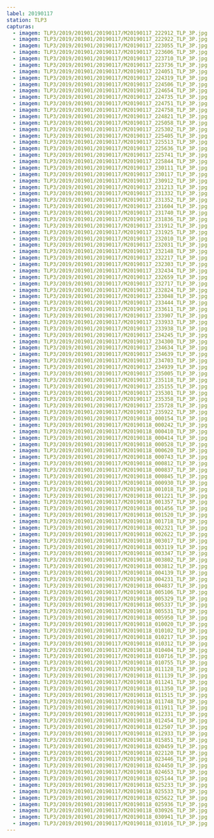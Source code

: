 ```yaml
---
label: 20190117
station: TLP3
capturas:
  - imagem: TLP3/2019/201901/20190117/M20190117_222912_TLP_3P.jpg
  - imagem: TLP3/2019/201901/20190117/M20190117_222922_TLP_3P.jpg
  - imagem: TLP3/2019/201901/20190117/M20190117_223055_TLP_3P.jpg
  - imagem: TLP3/2019/201901/20190117/M20190117_223606_TLP_3P.jpg
  - imagem: TLP3/2019/201901/20190117/M20190117_223710_TLP_3P.jpg
  - imagem: TLP3/2019/201901/20190117/M20190117_223736_TLP_3P.jpg
  - imagem: TLP3/2019/201901/20190117/M20190117_224051_TLP_3P.jpg
  - imagem: TLP3/2019/201901/20190117/M20190117_224319_TLP_3P.jpg
  - imagem: TLP3/2019/201901/20190117/M20190117_224506_TLP_3P.jpg
  - imagem: TLP3/2019/201901/20190117/M20190117_224654_TLP_3P.jpg
  - imagem: TLP3/2019/201901/20190117/M20190117_224735_TLP_3P.jpg
  - imagem: TLP3/2019/201901/20190117/M20190117_224751_TLP_3P.jpg
  - imagem: TLP3/2019/201901/20190117/M20190117_224758_TLP_3P.jpg
  - imagem: TLP3/2019/201901/20190117/M20190117_224821_TLP_3P.jpg
  - imagem: TLP3/2019/201901/20190117/M20190117_225058_TLP_3P.jpg
  - imagem: TLP3/2019/201901/20190117/M20190117_225302_TLP_3P.jpg
  - imagem: TLP3/2019/201901/20190117/M20190117_225405_TLP_3P.jpg
  - imagem: TLP3/2019/201901/20190117/M20190117_225513_TLP_3P.jpg
  - imagem: TLP3/2019/201901/20190117/M20190117_225636_TLP_3P.jpg
  - imagem: TLP3/2019/201901/20190117/M20190117_225741_TLP_3P.jpg
  - imagem: TLP3/2019/201901/20190117/M20190117_225844_TLP_3P.jpg
  - imagem: TLP3/2019/201901/20190117/M20190117_230111_TLP_3P.jpg
  - imagem: TLP3/2019/201901/20190117/M20190117_230117_TLP_3P.jpg
  - imagem: TLP3/2019/201901/20190117/M20190117_230912_TLP_3P.jpg
  - imagem: TLP3/2019/201901/20190117/M20190117_231213_TLP_3P.jpg
  - imagem: TLP3/2019/201901/20190117/M20190117_231332_TLP_3P.jpg
  - imagem: TLP3/2019/201901/20190117/M20190117_231352_TLP_3P.jpg
  - imagem: TLP3/2019/201901/20190117/M20190117_231604_TLP_3P.jpg
  - imagem: TLP3/2019/201901/20190117/M20190117_231740_TLP_3P.jpg
  - imagem: TLP3/2019/201901/20190117/M20190117_231836_TLP_3P.jpg
  - imagem: TLP3/2019/201901/20190117/M20190117_231912_TLP_3P.jpg
  - imagem: TLP3/2019/201901/20190117/M20190117_231925_TLP_3P.jpg
  - imagem: TLP3/2019/201901/20190117/M20190117_232010_TLP_3P.jpg
  - imagem: TLP3/2019/201901/20190117/M20190117_232031_TLP_3P.jpg
  - imagem: TLP3/2019/201901/20190117/M20190117_232148_TLP_3P.jpg
  - imagem: TLP3/2019/201901/20190117/M20190117_232217_TLP_3P.jpg
  - imagem: TLP3/2019/201901/20190117/M20190117_232303_TLP_3P.jpg
  - imagem: TLP3/2019/201901/20190117/M20190117_232434_TLP_3P.jpg
  - imagem: TLP3/2019/201901/20190117/M20190117_232659_TLP_3P.jpg
  - imagem: TLP3/2019/201901/20190117/M20190117_232717_TLP_3P.jpg
  - imagem: TLP3/2019/201901/20190117/M20190117_232824_TLP_3P.jpg
  - imagem: TLP3/2019/201901/20190117/M20190117_233048_TLP_3P.jpg
  - imagem: TLP3/2019/201901/20190117/M20190117_233444_TLP_3P.jpg
  - imagem: TLP3/2019/201901/20190117/M20190117_233611_TLP_3P.jpg
  - imagem: TLP3/2019/201901/20190117/M20190117_233907_TLP_3P.jpg
  - imagem: TLP3/2019/201901/20190117/M20190117_233933_TLP_3P.jpg
  - imagem: TLP3/2019/201901/20190117/M20190117_233938_TLP_3P.jpg
  - imagem: TLP3/2019/201901/20190117/M20190117_234245_TLP_3P.jpg
  - imagem: TLP3/2019/201901/20190117/M20190117_234300_TLP_3P.jpg
  - imagem: TLP3/2019/201901/20190117/M20190117_234634_TLP_3P.jpg
  - imagem: TLP3/2019/201901/20190117/M20190117_234639_TLP_3P.jpg
  - imagem: TLP3/2019/201901/20190117/M20190117_234703_TLP_3P.jpg
  - imagem: TLP3/2019/201901/20190117/M20190117_234939_TLP_3P.jpg
  - imagem: TLP3/2019/201901/20190117/M20190117_235005_TLP_3P.jpg
  - imagem: TLP3/2019/201901/20190117/M20190117_235118_TLP_3P.jpg
  - imagem: TLP3/2019/201901/20190117/M20190117_235155_TLP_3P.jpg
  - imagem: TLP3/2019/201901/20190117/M20190117_235301_TLP_3P.jpg
  - imagem: TLP3/2019/201901/20190117/M20190117_235358_TLP_3P.jpg
  - imagem: TLP3/2019/201901/20190117/M20190117_235728_TLP_3P.jpg
  - imagem: TLP3/2019/201901/20190117/M20190117_235922_TLP_3P.jpg
  - imagem: TLP3/2019/201901/20190117/M20190118_000154_TLP_3P.jpg
  - imagem: TLP3/2019/201901/20190117/M20190118_000242_TLP_3P.jpg
  - imagem: TLP3/2019/201901/20190117/M20190118_000410_TLP_3P.jpg
  - imagem: TLP3/2019/201901/20190117/M20190118_000414_TLP_3P.jpg
  - imagem: TLP3/2019/201901/20190117/M20190118_000528_TLP_3P.jpg
  - imagem: TLP3/2019/201901/20190117/M20190118_000620_TLP_3P.jpg
  - imagem: TLP3/2019/201901/20190117/M20190118_000743_TLP_3P.jpg
  - imagem: TLP3/2019/201901/20190117/M20190118_000812_TLP_3P.jpg
  - imagem: TLP3/2019/201901/20190117/M20190118_000837_TLP_3P.jpg
  - imagem: TLP3/2019/201901/20190117/M20190118_000845_TLP_3P.jpg
  - imagem: TLP3/2019/201901/20190117/M20190118_000930_TLP_3P.jpg
  - imagem: TLP3/2019/201901/20190117/M20190118_001018_TLP_3P.jpg
  - imagem: TLP3/2019/201901/20190117/M20190118_001221_TLP_3P.jpg
  - imagem: TLP3/2019/201901/20190117/M20190118_001357_TLP_3P.jpg
  - imagem: TLP3/2019/201901/20190117/M20190118_001456_TLP_3P.jpg
  - imagem: TLP3/2019/201901/20190117/M20190118_001520_TLP_3P.jpg
  - imagem: TLP3/2019/201901/20190117/M20190118_001718_TLP_3P.jpg
  - imagem: TLP3/2019/201901/20190117/M20190118_002321_TLP_3P.jpg
  - imagem: TLP3/2019/201901/20190117/M20190118_002622_TLP_3P.jpg
  - imagem: TLP3/2019/201901/20190117/M20190118_003017_TLP_3P.jpg
  - imagem: TLP3/2019/201901/20190117/M20190118_003119_TLP_3P.jpg
  - imagem: TLP3/2019/201901/20190117/M20190118_003347_TLP_3P.jpg
  - imagem: TLP3/2019/201901/20190117/M20190118_003802_TLP_3P.jpg
  - imagem: TLP3/2019/201901/20190117/M20190118_003812_TLP_3P.jpg
  - imagem: TLP3/2019/201901/20190117/M20190118_004139_TLP_3P.jpg
  - imagem: TLP3/2019/201901/20190117/M20190118_004231_TLP_3P.jpg
  - imagem: TLP3/2019/201901/20190117/M20190118_004837_TLP_3P.jpg
  - imagem: TLP3/2019/201901/20190117/M20190118_005106_TLP_3P.jpg
  - imagem: TLP3/2019/201901/20190117/M20190118_005329_TLP_3P.jpg
  - imagem: TLP3/2019/201901/20190117/M20190118_005337_TLP_3P.jpg
  - imagem: TLP3/2019/201901/20190117/M20190118_005531_TLP_3P.jpg
  - imagem: TLP3/2019/201901/20190117/M20190118_005950_TLP_3P.jpg
  - imagem: TLP3/2019/201901/20190117/M20190118_010020_TLP_3P.jpg
  - imagem: TLP3/2019/201901/20190117/M20190118_010102_TLP_3P.jpg
  - imagem: TLP3/2019/201901/20190117/M20190118_010217_TLP_3P.jpg
  - imagem: TLP3/2019/201901/20190117/M20190118_010312_TLP_3P.jpg
  - imagem: TLP3/2019/201901/20190117/M20190118_010404_TLP_3P.jpg
  - imagem: TLP3/2019/201901/20190117/M20190118_010716_TLP_3P.jpg
  - imagem: TLP3/2019/201901/20190117/M20190118_010755_TLP_3P.jpg
  - imagem: TLP3/2019/201901/20190117/M20190118_011128_TLP_3P.jpg
  - imagem: TLP3/2019/201901/20190117/M20190118_011139_TLP_3P.jpg
  - imagem: TLP3/2019/201901/20190117/M20190118_011241_TLP_3P.jpg
  - imagem: TLP3/2019/201901/20190117/M20190118_011350_TLP_3P.jpg
  - imagem: TLP3/2019/201901/20190117/M20190118_011515_TLP_3P.jpg
  - imagem: TLP3/2019/201901/20190117/M20190118_011748_TLP_3P.jpg
  - imagem: TLP3/2019/201901/20190117/M20190118_011911_TLP_3P.jpg
  - imagem: TLP3/2019/201901/20190117/M20190118_012331_TLP_3P.jpg
  - imagem: TLP3/2019/201901/20190117/M20190118_012454_TLP_3P.jpg
  - imagem: TLP3/2019/201901/20190117/M20190118_012507_TLP_3P.jpg
  - imagem: TLP3/2019/201901/20190117/M20190118_012933_TLP_3P.jpg
  - imagem: TLP3/2019/201901/20190117/M20190118_015851_TLP_3P.jpg
  - imagem: TLP3/2019/201901/20190117/M20190118_020459_TLP_3P.jpg
  - imagem: TLP3/2019/201901/20190117/M20190118_022120_TLP_3P.jpg
  - imagem: TLP3/2019/201901/20190117/M20190118_023446_TLP_3P.jpg
  - imagem: TLP3/2019/201901/20190117/M20190118_024450_TLP_3P.jpg
  - imagem: TLP3/2019/201901/20190117/M20190118_024653_TLP_3P.jpg
  - imagem: TLP3/2019/201901/20190117/M20190118_025144_TLP_3P.jpg
  - imagem: TLP3/2019/201901/20190117/M20190118_025233_TLP_3P.jpg
  - imagem: TLP3/2019/201901/20190117/M20190118_025533_TLP_3P.jpg
  - imagem: TLP3/2019/201901/20190117/M20190118_025622_TLP_3P.jpg
  - imagem: TLP3/2019/201901/20190117/M20190118_025936_TLP_3P.jpg
  - imagem: TLP3/2019/201901/20190117/M20190118_030926_TLP_3P.jpg
  - imagem: TLP3/2019/201901/20190117/M20190118_030941_TLP_3P.jpg
  - imagem: TLP3/2019/201901/20190117/M20190118_031016_TLP_3P.jpg
---
```

